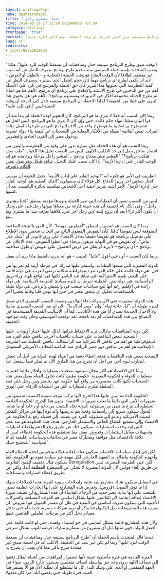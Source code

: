 ```yaml
---
layout: writingsPost  
name: NeshteryRagel  
title: "'إحنا بنشتري راجل'"  
time: 2014-05-19 17:21:00.001000000 -07:00  
category: writings  
frontpage: 'true'  
excerpt: الوقت ضيق وطرح البرنامج سيتبعه جدل ومناقشات لن يسعفنا الوقت للرد عليها. هكذا وصف المتحدث بإسم حملة السيسي سبب عدم طرح برنامج. بصرف النظر عن أنه سبب غير منطقي إطلاقا لأن الوقت المتاح هو وقت الحملة الانتخابية و  بالطول أو العرض لابد أن يكفي لطرح أي برنامج مهما كان حجم الجدل الذي سيثيره. وبصرف النظر عن كمية الغطرسة التي يحتويها هذا التبرير كأن حق الحملة والمرشح في الرد علي الأسئلة أهم من حق الناخبين في طرح الأسئلة والإطلاع علي برنامج أي مرشح. الأهم هنا هو لماذا لم تطرح الحملة مجموعة أفكار في كام ورقة وتسميهم برنامج؟. الأهم هو هل يحتوي هذا التبرير علي قليلا من الحقيقة؟ لماذا الاعتقاد أن البرنامج سيتبعه جدل كبير لدرجة أن وقت الحملة ليس كافي للرد عليه؟  
lang: ar  
redirects:  
- /post/86265838035  
--- 
```


"الوقت ضيق وطرح البرنامج سيتبعه جدل ومناقشات لن يسعفنا الوقت للرد عليها". هكذا وصف المتحدث بإسم حملة السيسي سبب عدم طرح برنامج. بصرف النظر عن أنه سبب غير منطقي إطلاقا لأن الوقت المتاح هو وقت الحملة الانتخابية و – بالطول أو العرض – لابد أن يكفي لطرح أي برنامج مهما كان حجم الجدل الذي سيثيره. وبصرف النظر عن كمية الغطرسة التي يحتويها هذا التبرير كأن حق الحملة والمرشح في الرد علي الأسئلة أهم من حق الناخبين في طرح الأسئلة والإطلاع علي برنامج أي مرشح. الأهم هنا هو: لماذا لم تطرح الحملة مجموعة أفكار في كام ورقة وتسميهم برنامج؟. الأهم هو: هل يحتوي هذا التبرير علي قليلا من الحقيقة؟ لماذا الاعتقاد أن البرنامج سيتبعه جدل كبير لدرجة أن وقت الحملة ليس كافي للرد عليه؟  

ربما كان السبب أنه فعلا لا يدري ما هو البرنامج. كأن التجهيز لهذه الحملة لم يبدأ منذ أن قرأ البيان معلنا انتهاء حكم قائده. حتي وإن كان لا يدري ما هو البرنامج، ليس الحل هو عدم طرح برنامج وإنما هو طرح واحد من ألاف البرامج التي تم طرحها بالفعل مئات المرات. نفس القائمة المملة من الأفكار المعلبة من التسعينات عن كيفية بناء دولة عصرية ودخول مصر إلي القرن الحادي والعشرين.  

ربما السبب هو أن هذه الحملة مثل سيارة تدور علي وقود من الغطرسة واليقين من انتصار ساحق يصل إلي حد التكليف الإلهي. ليس من الصعب تخيل هذا الحوار: "طب مش هنكتب برنامج؟" "المشير مش محتاج برنامج .. المشير راجل مرحلة وبرنامجه هو إنه الوحيد القادر علي إدارة الأزمة". إذا كان صعب عليك التخيل، [شاهد هيكل وهو يقول نفس الكلام بالحرف](https://www.youtube.com/watch?v=93xpJFy4j08).  

الطريف في الأمر هو فكرة أنه "الوحيد القادر علي إدارة الأزمة". تخيل للحظة أن مرسي اختار شخص آخر وزيرا للدفاع. كل هؤلاء كان سيقولون "القائد العظيم هو الوحيد القادر علي إدارة الأزمة". الأمر أشبه بتبرير أحقية أحد الأشخاص بمكسبه لجائزة اليانصيب بعد أن كسبها.  

ليس من الصعب تصور أن العقليات التي تدير الحملة وتؤيدها مؤمنة بمنطق "إحنا بنشتري راجل"، وفي إنكار تام لحقيقة أن هذه جملة فارغة من معناها يقولها رجل غني علي وشك أن يكون أكثر ثراءا بعد أن يزوج إبنته لإبن رجل آخر غني، كلاهما يعرف جيدا ما يشتري وما يبيع.  

ربما كان السبب هو استمرار لمنطق "أعطوني تفويضا". كأن الفوز بالنتيجة الساحقة المتوقعة ليس تفويضا كافيا. كأن التفويض المعنوي الناتج من انتخاب شخص بدون الإطلاع علي تفاصيل برنامجه هو تفويضا حقيقيا يعادل الإمضاء علي ورق قانوني أو "شيك علي بياض". أي تفويض هو في النهاية مرهون برضاء من أعطوا التفويض. عدم الإعلان عن برنامج – أي برنامج – لا يزيد أو يقلل من فرص الحصول علي تفويض أو طول صلاحيته. 

ربما كان السبب – أو دعني أقول "غالبا" السبب – هو أنه يدري بالضبط ماذا يريد أن يفعل.  

الدولة المصرية التي صنعها السادات، واستمر عليها مبارك، في مرحلة أزمة لم تمر بها من قبل. هي دولة قائمة علي حكم الفرد مع ديموقراطية شكلية ترضي الغرب. هي دولة قائمة علي التغني بإسم الاشتراكية التي تبناها عبد الناصر لكنها في الواقع تلهث وراء بريق الرأسمالية. هي دولة تقنن الخطيئة شرط أن تلتزم بمبادئ الشريعة الإسلامية. هي دولة رائدة في الإقليم رغم أنها تتبع سياسات صنعت في واشنطن والرياض. هي دولة مليئة بالمتناقضات تحاول أن تلتحق بعصر في حين أنها تؤمن قلبا وقالبا بعصرا آخر.  

هذه الدولة استمرت حتي الآن ببركة دعاء الوالدين وصمت الشعب المصري الذي صدق لفترة طويلة أن "كل حاجة تمام" وإن "مصر أم الدنيا". الآن لم يعد الشعب المصري صامتا ولا الأجيال الجديدة تصدق أيا من هذه الأكاذيب، كما أن الأساليب القديمة المستخدمة في التصالح بين هذه المتناقضات لم تعد ناجحة. لقد توقفت الموسيقي وحان وقت مواجهة الحقيقة.  

لكن دولة المتناقضات مازالت تريد الاحتفاظ بتراثها، لذلك عليها اختيار أولويات. عليها التضحية ببعض التناقضات علي حساب تناقضات أخري. تناقض حكم الفرد ضد الديموقراطية هو أهم من تناقض الاشتراكية ضد الرأسمالية. تناقض الخطيئة ضد الشريعة الإسلامية هو أهم من تناقض دور مصر الريادي ضد التباعية للتحالف الأمريكي السعودي.

التضحية ببعض هذه التناقضات هدفه إعطاء دفعة من الحياة لهذه الدولة من أجل أن تعيش لتحارب ليوم آخر، من أجل أن تخرج من هذا المأزق الآن ثم تفكر فيما ستفعل غدا. 

ربما كان الاقتصاد هو أكثر مجال سيشهد تضحيات بشعارات وأفكار طالما اعتبرت مسلمات للدولة والحكومة المصرية. حكومة نظيف كانت تحاول القيام بعمل بعض هذه التضحيات لكنها كانت محصورة بين واقع أنها حكومة عهد يحتضر وبين رجل علي قمة السلطة ملتزم بالشعارات أكثر من استيعابه للأرقام علي الورق. 

الحكومة القادمة ليس عليها هذا الحرج لأنها تركب موجة شعبية اكتسبت شعبيتها من ضرورات الأمن التي دائما ما تغلب ضرورات الاقتصاد. بدون هذا الحرج، الحكومة القادمة تستطيع أن تنزع ما تبقي من مسئولية الدولة تجاه الشعب من دعم أو رعاية أو ما شابه. التحول سيكون سريع إلي رأسمالية وقحة يتم تدريسها والدعوة إليها في مراكز التفكير اليمينية الأمريكية وتدعو إلي مسئولية الفرد عن نفسه، إلي فضيلة رفع يد الحكومة عن الاقتصاد وإلي تشجيع القطاع الخاص والاستثمار الخارجي. هدف هذه الحكومة هو سد عجز الميزانية وجذب استثمارات، سيكون ذلك عن طريق رفع الدعم وإعطاء امتيازات وتسهيلات مقابل استثمارات وقروض. بعض مما تستطيع هذه الحكومة إعطاءه ليس له علاقة بالاقتصاد، مثل موافقة ومشاركة مصر في تحالفات وسياسات إقليمية إتباعا لسياسية "شخشخ جيبك".  

لكن في إطار سياسات الاقتصاد، سيكون هناك إعادة هيكلة وتخفيض لحجم القطاع العام وأجهزة الحكومة واطلاق يد التعهيد الخارجي لكل مهمة غير سيادية تقوم بها الحكومة. كما سيكون هناك تخفيف للقيود القانونية Deregulation لكن علي الطريقة المصرية، ليس عن طريق إلغاء قوانين لأن الدولة المصرية لا تتخلي عن السيطرة المطلقة أبدا، ولكن عن طريق إعطاء امتيازات واستثناءات.

في المقابل سيكون هناك مشاريع بنية تحتية وإصلاحات بنيوية كثيرة. هذه الإصلاحات سهلة إذا ما توفر التمويل (قروض). وتعرض هذه المشاريع علي إنها إنجازات عظيمة تصور للشعب علي إنها بداية عصر جديد من الرخاء. المأساة أن هذه المشاريع لن تضيف لدورة الاقتصاد إضافة إيجابية لأن القائمين عليها بشكل أساسي هم القوات المسلحة والشركات الأجنبية التي ستكون شريك أساسي في التنفيذ في ظل أن مصدر التمويل هو القروض. لن تضيف هذه المشروعات نقل للتكنولوجيا يذكر أو تقيم شركات مصرية جديدة أو حتي تدخل مصادر دخل أكثر من مرتبات العاملين القائمين عليها.  

ولأن هذه المشاريع قائمة بشكل أساسي في جو استبداد وفساد، حتي لو كانت قائمة علي أفضل النوايا، فهي مثلها مثل أي مشروع من مشاريع مبارك: فرصة للنهب بشكل شرعي.  

عندما قال المتحدث بإسم الحملة أن "طرح البرنامج سيتبعه جدل ومناقشات لن يسعفنا الوقت للرد عليها" ربما لم يكن غير بعيد عن الحقيقة. الأغلب أنه في لحظة صدق غير معتادة صرح بأكثر مما كان يجب أن يصرح به. 

الفترة القادمة هي فترة مأساوية عبثية لأنها استمرار لمراهقات من أشباه أبطال رُفعوا إلي مصاف الآلهة بدون وجه حق بواسطة أنصاف متعلمين يعيشون خارج الزمن، سواء في العهد المنقضي أو الذي علي وشك البدء. كل ما نستطيع أن نطلبه الآن هو ألا يستمر هذا العبث فترة طويلة حتي يقضي الله أمرا كان مفعولا.
